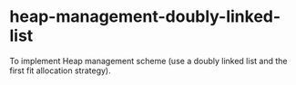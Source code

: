 # heap-management-doubly-linked-list
To implement Heap management scheme (use a doubly linked list and the first  fit allocation strategy).
